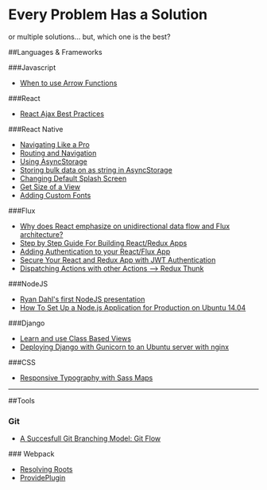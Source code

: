 # Every Problem Has a Solution
or multiple solutions... but, which one is the best?

##Languages & Frameworks

###Javascript
- [When to use Arrow Functions](http://stackoverflow.com/questions/22939130/when-should-i-use-arrow-functions-in-ecmascript-6/23045200#23045200)

###React
- [React Ajax Best Practices](http://andrewhfarmer.com/react-ajax-best-practices/) 

###React Native
- [Navigating Like a Pro](https://medium.com/@dabit3/react-native-navigator-navigating-like-a-pro-in-react-native-3cb1b6dc1e30#.hiom3o6lp)
- [Routing and Navigation](http://blog.paracode.com/2016/01/05/routing-and-navigation-in-react-native/)
- [Using AsyncStorage](https://dzone.com/articles/saving-data-in-your-react-native-mobile-applicatio)
- [Storing bulk data on as string in AsyncStorage](http://stackoverflow.com/questions/33790143/how-to-store-data-locally-in-react-native-that-is-not-a-string)
- [Changing Default Splash Screen](https://medium.com/@jvlob/change-default-launch-screen-in-react-native-ios-app-544f94f1e947#.5u2mpjp3b)
- [Get Size of a View](http://stackoverflow.com/questions/30203154/get-size-of-a-view-in-react-native)
- [Adding Custom Fonts](https://medium.com/@dabit3/adding-custom-fonts-to-react-native-b266b41bff7f#.vdf8xfn04)

###Flux
- [Why does React emphasize on unidirectional data flow and Flux architecture?](https://hashnode.com/post/why-does-react-emphasize-on-unidirectional-data-flow-and-flux-architecture-ciibz8ej600n2j3xtxgc0n1f0#ciibz8qqt01rjj3xt97v8t8in)
- [Step by Step Guide For Building React/Redux Apps](https://medium.com/@rajaraodv/step-by-step-guide-to-building-react-redux-apps-using-mocks-48ca0f47f9a#.mxhn9gk6e)
- [Adding Authentication to your React/Flux App](https://auth0.com/blog/2015/04/09/adding-authentication-to-your-react-flux-app/)
- [Secure Your React and Redux App with JWT Authentication](https://auth0.com/blog/2016/01/04/secure-your-react-and-redux-app-with-jwt-authentication/)
- [Dispatching Actions with other Actions --> Redux Thunk](https://github.com/gaearon/redux-thunk)

###NodeJS
- [Ryan Dahl's first NodeJS presentation](https://www.youtube.com/watch?v=ztspvPYybIY)
- [How To Set Up a Node.js Application for Production on Ubuntu 14.04](https://www.digitalocean.com/community/tutorials/how-to-set-up-a-node-js-application-for-production-on-ubuntu-14-04)

###Django
- [Learn and use Class Based Views](https://ccbv.co.uk/)
- [Deploying Django with Gunicorn to an Ubuntu server with nginx](http://adambeagle.com/blog/deploying-django-17-ubuntu/)

###CSS
- [Responsive Typography with Sass Maps](https://www.smashingmagazine.com/2015/06/responsive-typography-with-sass-maps/)

---

##Tools

### Git
- [A Succesfull Git Branching Model: Git Flow](http://nvie.com/posts/a-successful-git-branching-model/)

### Webpack
- [Resolving Roots](http://stackoverflow.com/questions/27502608/resolving-require-paths-with-webpack)
- [ProvidePlugin](https://medium.com/@thejenniekim/never-import-react-from-react-again-thanks-to-webpack-s-provideplugin-69e7feb69e#.2udchuidy)
